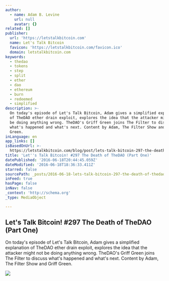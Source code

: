 ```yaml
---
author:
  - name: Adam B. Levine
    url: null
    avatar: {}
related: []
publisher:
  url: 'https://letstalkbitcoin.com'
  name: Let's Talk Bitcoin
  favicon: 'https://letstalkbitcoin.com/favicon.ico'
  domain: letstalkbitcoin.com
keywords:
  - thedao
  - tokens
  - step
  - split
  - ether
  - dao
  - ethereum
  - burn
  - redeemed
  - simplified
description: >-
  On today's episode of Let's Talk Bitcoin, Adam gives a simplified explanation
  of TheDAO ether drain exploit, explores the idea that the attacker might not
  be doing anything wrong. TheDAO's Griff Green joins The Filter to discuss
  what's happened and what's next. Content by Adam, The Filter Show and Griff
  Green.
inLanguage: en
app_links: []
isBasedOnUrl: >-
  https://letstalkbitcoin.com/blog/post/lets-talk-bitcoin-297-the-death-of-thedao-part-one
title: 'Let''s Talk Bitcoin! #297 The Death of TheDAO (Part One)'
datePublished: '2016-06-18T20:44:45.059Z'
dateModified: '2016-06-18T18:36:33.411Z'
starred: false
sourcePath: _posts/2016-06-18-lets-talk-bitcoin-297-the-death-of-thedao-part-one.md
inFeed: true
hasPage: false
inNav: false
_context: 'http://schema.org'
_type: MediaObject

---
```

<article style=""><h1>Let's Talk Bitcoin! #297 The Death of TheDAO (Part One)</h1><p>On today's episode of Let's Talk Bitcoin, Adam gives a simplified explanation of TheDAO ether drain exploit, explores the idea that the attacker might not be doing anything wrong. TheDAO's Griff Green joins The Filter to discuss what's happened and what's next. Content by Adam, The Filter Show and Griff Green.</p><img src="https://letstalkbitcoin.com/files/blogs/1827-654bb58ee6419789f9b505dfb6ebd2450735d08fd2095f4d2a96b51e6e54ef72.jpg" /></article>
